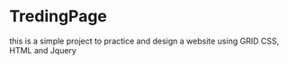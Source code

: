 # TredingPage
 this is a simple project to practice and design a website using GRID CSS, HTML and Jquery
